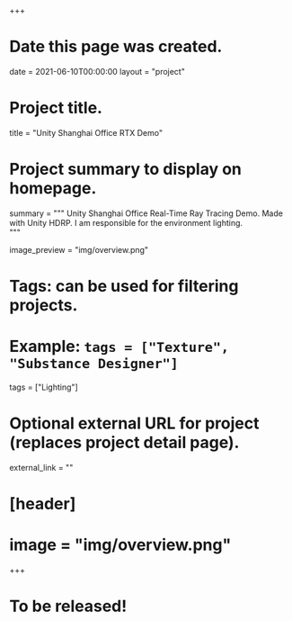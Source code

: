 +++
# Date this page was created.
date = 2021-06-10T00:00:00
layout = "project"

# Project title.
title = "Unity Shanghai Office RTX Demo"

# Project summary to display on homepage.
summary = """
Unity Shanghai Office Real-Time Ray Tracing Demo. Made with Unity HDRP.
I am responsible for the environment lighting.  
 """
 
image_preview = "img/overview.png"

# Tags: can be used for filtering projects.
# Example: `tags = ["Texture", "Substance Designer"]`
tags = ["Lighting"]

# Optional external URL for project (replaces project detail page).
external_link = ""

# [header]
# image = "img/overview.png"

+++

# To be released!
